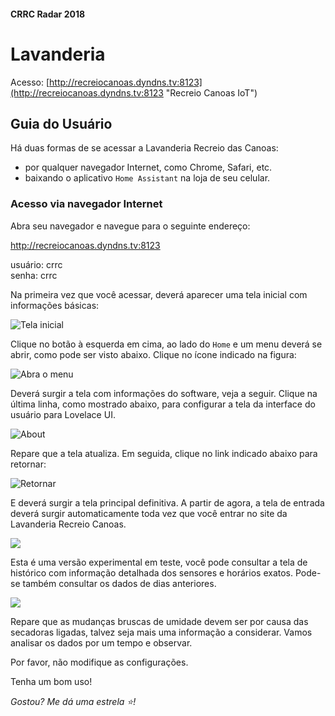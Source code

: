 #### CRRC Radar 2018

# Lavanderia

Acesso: [http://recreiocanoas.dyndns.tv:8123](http://recreiocanoas.dyndns.tv:8123 "Recreio Canoas IoT")  

## Guia do Usuário

Há duas formas de se acessar a Lavanderia Recreio das Canoas:

- por qualquer navegador Internet, como Chrome, Safari, etc.
- baixando o aplicativo `Home Assistant` na loja de seu celular.

### Acesso via navegador Internet

Abra seu navegador e navegue para o seguinte endereço:

http://recreiocanoas.dyndns.tv:8123

usuário: crrc  
senha: crrc

Na primeira vez que você acessar, deverá aparecer uma tela inicial com informações básicas:

![Tela inicial](https://i.imgur.com/0bxdQtL.png)

Clique no botão à esquerda em cima, ao lado do `Home` e um menu deverá se abrir, como pode ser visto abaixo. Clique no ícone indicado na figura:

![Abra o menu](https://i.imgur.com/BphPdJr.png)

Deverá surgir a tela com informações do software, veja a seguir. Clique na última linha, como mostrado abaixo, para configurar a tela da interface do usuário para Lovelace UI.

![About](https://i.imgur.com/WVTzi4e.png)

Repare que a tela atualiza. Em seguida, clique no link indicado abaixo para retornar:

![Retornar ](https://i.imgur.com/OY6vQEs.png)

E deverá surgir a tela principal definitiva. A partir de agora, a tela de entrada deverá surgir automaticamente toda vez que você entrar no site da Lavanderia Recreio Canoas.

![](https://i.imgur.com/8OzVilI.png)

Esta é uma versão experimental em teste, você pode consultar a tela de histórico com informação  detalhada dos sensores e horários exatos. Pode-se também consultar os dados de dias anteriores.

![](https://i.imgur.com/aFEaL0W.png)

Repare que as mudanças bruscas de umidade devem ser por causa das secadoras ligadas, talvez seja mais uma informação a considerar. Vamos analisar os dados por um tempo e observar.

Por favor, não modifique as configurações.

Tenha um bom uso!

*Gostou? Me dá uma estrela :star:!*

